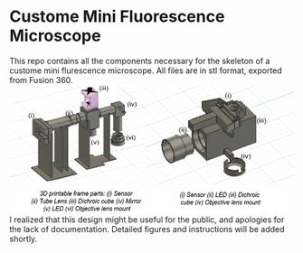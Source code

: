 # Custome Mini Fluorescence Microscope
This repo contains all the components necessary for the skeleton of a custome mini flurescence microscope. All files are in stl format, exported from Fusion 360.
![Components in Fusion 360](https://github.com/JiayiXuu/Custom_microscope/blob/master/Images/Components.png)
I realized that this design might be useful for the public, and apologies for the lack of documentation. Detailed figures and instructions will be added shortly. 
